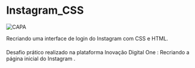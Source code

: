 # Instagram_CSS





![CAPA](https://user-images.githubusercontent.com/87531075/134082487-ec8fecb5-2da0-4aa6-859d-0f95083b9fa0.png)




Recriando uma interface de login do Instagram com CSS e HTML.




#### 
Desafio prático realizado na plataforma Inovação Digital One : Recriando a página inicial do Instagram .
